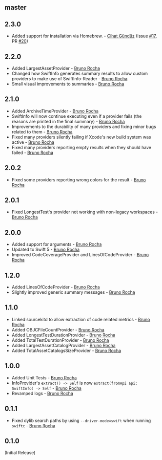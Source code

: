 <!--

// Please add your own contribution below inside the `master` section. The version numbers will be updated
// once we deploy a new version.
//
// These docs are aimed for us developers to make things easier to maintain, so don't worry
// about getting too technical here.

-->

## master

## 2.3.0
* Added support for installation via Homebrew. - [Cihat Gündüz](https://github.com/Dschee) (Issue [#17](https://github.com/rockbruno/SwiftInfo/issues/17), PR [#20](https://github.com/rockbruno/SwiftInfo/pull/20))

## 2.2.0
* Added LargestAssetProvider - [Bruno Rocha](https://github.com/rockbruno)
* Changed how SwiftInfo generates summary results to allow custom providers to make use of SwiftInfo-Reader - [Bruno Rocha](https://github.com/rockbruno)
* Small visual improvements to summaries - [Bruno Rocha](https://github.com/rockbruno)

## 2.1.0
* Added ArchiveTimeProvider - [Bruno Rocha](https://github.com/rockbruno)
* SwiftInfo will now continue executing even if a provider fails (the reasons are printed in the final summary) - [Bruno Rocha](https://github.com/rockbruno)
* Improvements to the durability of many providers and fixing minor bugs related to them - [Bruno Rocha](https://github.com/rockbruno)
* Fixed many providers silently failing if Xcode's new build system was active - [Bruno Rocha](https://github.com/rockbruno)
* Fixed many providers reporting empty results when they should have failed - [Bruno Rocha](https://github.com/rockbruno)

## 2.0.2
* Fixed some providers reporting wrong colors for the result - [Bruno Rocha](https://github.com/rockbruno)

## 2.0.1
* Fixed LongestTest's provider not working with non-legacy workspaces - [Bruno Rocha](https://github.com/rockbruno)

## 2.0.0
* Added support for arguments - [Bruno Rocha](https://github.com/rockbruno)
* Updated to Swift 5 - [Bruno Rocha](https://github.com/rockbruno)
* Improved CodeCoverageProvider and LinesOfCodeProvider - [Bruno Rocha](https://github.com/rockbruno)

## 1.2.0
* Added LinesOfCodeProvider - [Bruno Rocha](https://github.com/rockbruno)
* Slightly improved generic summary messages - [Bruno Rocha](https://github.com/rockbruno)

## 1.1.0
* Linked sourcekitd to allow extraction of code related metrics - [Bruno Rocha](https://github.com/rockbruno)
* Added OBJCFileCountProvider - [Bruno Rocha](https://github.com/rockbruno)
* Added LongestTestDurationProvider - [Bruno Rocha](https://github.com/rockbruno)
* Added TotalTestDurationProvider - [Bruno Rocha](https://github.com/rockbruno)
* Added LargestAssetCatalogProvider - [Bruno Rocha](https://github.com/rockbruno)
* Added TotalAssetCatalogsSizeProvider - [Bruno Rocha](https://github.com/rockbruno)

## 1.0.0
* Added Unit Tests - [Bruno Rocha](https://github.com/rockbruno)
* InfoProvider's `extract() -> Self` is now `extract(fromApi api: SwiftInfo) -> Self` - [Bruno Rocha](https://github.com/rockbruno)
* Revamped logs - [Bruno Rocha](https://github.com/rockbruno)

## 0.1.1
* Fixed dylib search paths by using `--driver-mode=swift` when running `swiftc` - [Bruno Rocha](https://github.com/rockbruno)

## 0.1.0
(Initial Release)
